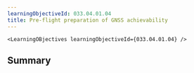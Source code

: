 ```yaml
---
learningObjectiveId: 033.04.01.04
title: Pre-flight preparation of GNSS achievability
---
```


```tsx eval
<LearningOBjectives learningObjectiveId={033.04.01.04} />
```

## Summary
